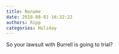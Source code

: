 ```yaml
---
title: Noname
date: 2018-08-01 16:32:22
authors: Ripp
categories: Holiday
---
```


 So your lawsuit with Burrell is going to trial?